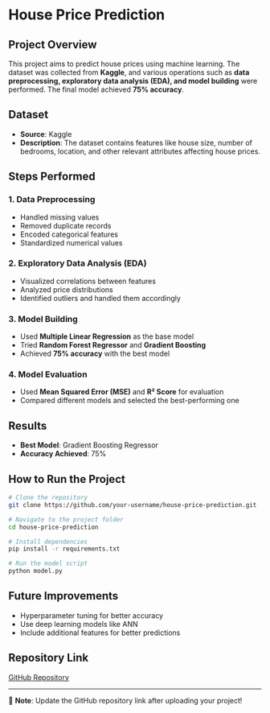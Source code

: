 # House Price Prediction

## Project Overview
This project aims to predict house prices using machine learning. The dataset was collected from **Kaggle**, and various operations such as **data preprocessing, exploratory data analysis (EDA), and model building** were performed. The final model achieved **75% accuracy**.

## Dataset
- **Source**: Kaggle
- **Description**: The dataset contains features like house size, number of bedrooms, location, and other relevant attributes affecting house prices.

## Steps Performed

### 1. Data Preprocessing
- Handled missing values
- Removed duplicate records
- Encoded categorical features
- Standardized numerical values

### 2. Exploratory Data Analysis (EDA)
- Visualized correlations between features
- Analyzed price distributions
- Identified outliers and handled them accordingly

### 3. Model Building
- Used **Multiple Linear Regression** as the base model
- Tried **Random Forest Regressor** and **Gradient Boosting**
- Achieved **75% accuracy** with the best model

### 4. Model Evaluation
- Used **Mean Squared Error (MSE)** and **R² Score** for evaluation
- Compared different models and selected the best-performing one

## Results
- **Best Model**: Gradient Boosting Regressor
- **Accuracy Achieved**: 75%

## How to Run the Project
```bash
# Clone the repository
git clone https://github.com/your-username/house-price-prediction.git

# Navigate to the project folder
cd house-price-prediction

# Install dependencies
pip install -r requirements.txt

# Run the model script
python model.py
```

## Future Improvements
- Hyperparameter tuning for better accuracy
- Use deep learning models like ANN
- Include additional features for better predictions

## Repository Link
[GitHub Repository](https://github.com/your-username/house-price-prediction)

---
📌 **Note**: Update the GitHub repository link after uploading your project!

